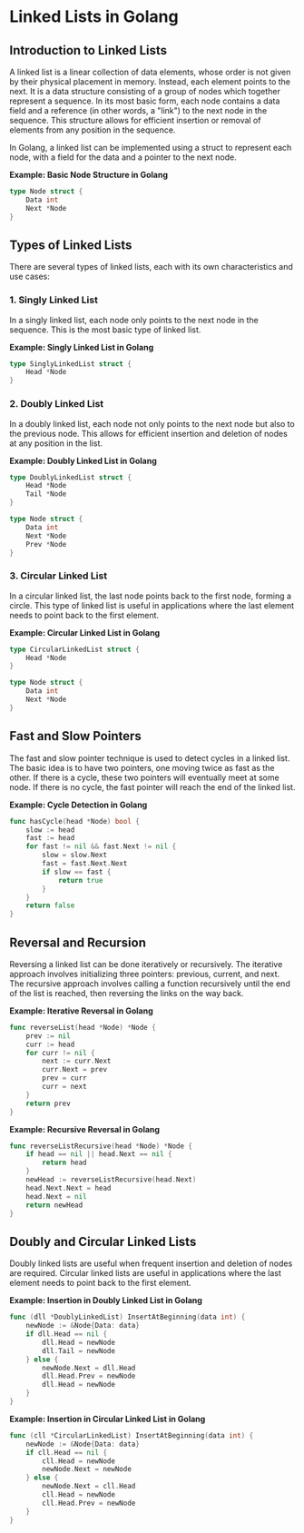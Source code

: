 # Linked Lists in Golang

## Introduction to Linked Lists
A linked list is a linear collection of data elements, whose order is not given by their physical placement in memory. Instead, each element points to the next. It is a data structure consisting of a group of nodes which together represent a sequence. In its most basic form, each node contains a data field and a reference (in other words, a "link") to the next node in the sequence. This structure allows for efficient insertion or removal of elements from any position in the sequence.

In Golang, a linked list can be implemented using a struct to represent each node, with a field for the data and a pointer to the next node.

**Example: Basic Node Structure in Golang**
```go
type Node struct {
    Data int
    Next *Node
}
```

## Types of Linked Lists
There are several types of linked lists, each with its own characteristics and use cases:

### 1. Singly Linked List
In a singly linked list, each node only points to the next node in the sequence. This is the most basic type of linked list.

**Example: Singly Linked List in Golang**
```go
type SinglyLinkedList struct {
    Head *Node
}
```

### 2. Doubly Linked List
In a doubly linked list, each node not only points to the next node but also to the previous node. This allows for efficient insertion and deletion of nodes at any position in the list.

**Example: Doubly Linked List in Golang**
```go
type DoublyLinkedList struct {
    Head *Node
    Tail *Node
}

type Node struct {
    Data int
    Next *Node
    Prev *Node
}
```

### 3. Circular Linked List
In a circular linked list, the last node points back to the first node, forming a circle. This type of linked list is useful in applications where the last element needs to point back to the first element.

**Example: Circular Linked List in Golang**
```go
type CircularLinkedList struct {
    Head *Node
}

type Node struct {
    Data int
    Next *Node
}
```

## Fast and Slow Pointers
The fast and slow pointer technique is used to detect cycles in a linked list. The basic idea is to have two pointers, one moving twice as fast as the other. If there is a cycle, these two pointers will eventually meet at some node. If there is no cycle, the fast pointer will reach the end of the linked list.

**Example: Cycle Detection in Golang**
```go
func hasCycle(head *Node) bool {
    slow := head
    fast := head
    for fast != nil && fast.Next != nil {
        slow = slow.Next
        fast = fast.Next.Next
        if slow == fast {
            return true
        }
    }
    return false
}
```

## Reversal and Recursion
Reversing a linked list can be done iteratively or recursively. The iterative approach involves initializing three pointers: previous, current, and next. The recursive approach involves calling a function recursively until the end of the list is reached, then reversing the links on the way back.

**Example: Iterative Reversal in Golang**
```go
func reverseList(head *Node) *Node {
    prev := nil
    curr := head
    for curr != nil {
        next := curr.Next
        curr.Next = prev
        prev = curr
        curr = next
    }
    return prev
}
```

**Example: Recursive Reversal in Golang**
```go
func reverseListRecursive(head *Node) *Node {
    if head == nil || head.Next == nil {
        return head
    }
    newHead := reverseListRecursive(head.Next)
    head.Next.Next = head
    head.Next = nil
    return newHead
}
```

## Doubly and Circular Linked Lists
Doubly linked lists are useful when frequent insertion and deletion of nodes are required. Circular linked lists are useful in applications where the last element needs to point back to the first element.

**Example: Insertion in Doubly Linked List in Golang**
```go
func (dll *DoublyLinkedList) InsertAtBeginning(data int) {
    newNode := &Node{Data: data}
    if dll.Head == nil {
        dll.Head = newNode
        dll.Tail = newNode
    } else {
        newNode.Next = dll.Head
        dll.Head.Prev = newNode
        dll.Head = newNode
    }
}
```

**Example: Insertion in Circular Linked List in Golang**
```go
func (cll *CircularLinkedList) InsertAtBeginning(data int) {
    newNode := &Node{Data: data}
    if cll.Head == nil {
        cll.Head = newNode
        newNode.Next = newNode
    } else {
        newNode.Next = cll.Head
        cll.Head = newNode
        cll.Head.Prev = newNode
    }
}